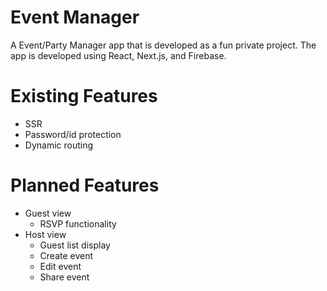 # Event Manager

A Event/Party Manager app that is developed as a fun private project. The app is developed using React, Next.js, and Firebase.

# Existing Features

- SSR
- Password/id protection
- Dynamic routing

# Planned Features

- Guest view
  - RSVP functionality
- Host view
  - Guest list display
  - Create event
  - Edit event
  - Share event
